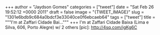 
+++
author = "Jaydson Gomes"
categories = ["tweet"]
date = "Sat Feb 26 19:52:12 +0000 2011"
draft = false
image = "{TWEET_IMAGE}"
slug = "1301e6bdb9c684a0bdcf3e33040ce0f6ebcaeb64"
tags = ["tweet"]
title = """I'm at Zaffari Cidade Bai..."""
+++
I'm at Zaffari Cidade Baixa (Lima e Silva, 606, Porto Alegre) w/ 2 others [pic]: http://4sq.com/igKg6C
